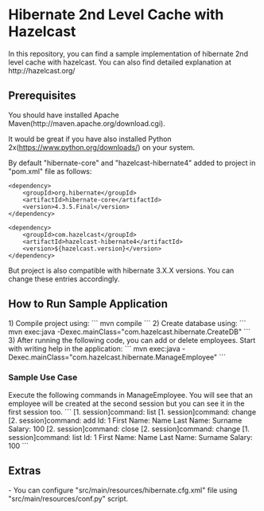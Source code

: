 <h1>Hibernate 2nd Level Cache with Hazelcast</h1>
In this repository, you can find a sample implementation of hibernate 2nd level cache with hazelcast. You can also find detailed explanation at http://hazelcast.org/ 

<h2>Prerequisites</h2>
You should have installed Apache Maven(http://maven.apache.org/download.cgi).

It would be great if you have also installed Python 2x(https://www.python.org/downloads/) on your system.

By default "hibernate-core" and "hazelcast-hibernate4" added to project in "pom.xml" file as follows:
```
<dependency>
    <groupId>org.hibernate</groupId>
    <artifactId>hibernate-core</artifactId>
    <version>4.3.5.Final</version>
</dependency>

<dependency>
    <groupId>com.hazelcast</groupId>
    <artifactId>hazelcast-hibernate4</artifactId>
    <version>${hazelcast.version}</version>
</dependency>
```
But project is also compatible with hibernate 3.X.X versions. You can change these entries accordingly.

<h2>How to Run Sample Application</h2>
1) Compile project using:
```
mvn compile
```
2) Create database using:
```
mvn exec:java -Dexec.mainClass="com.hazelcast.hibernate.CreateDB"
```
3) After running the following code, you can add or delete employees. Start with writing help in the application:
```
mvn exec:java -Dexec.mainClass="com.hazelcast.hibernate.ManageEmployee"
```
<h3>Sample Use Case</h3>
Execute the following commands in ManageEmployee. You will see that an employee will be created at the second session but you can see it in the first session too.
```
[1. session]command: list
[1. session]command: change
[2. session]command: add
Id: 1
First Name: Name
Last Name: Surname
Salary: 100
[2. session]command: close
[2. session]command: change
[1. session]command: list
Id: 1 First Name: Name Last Name: Surname Salary: 100
```
<h2>Extras</h2>
- You can configure "src/main/resources/hibernate.cfg.xml" file using "src/main/resources/conf.py" script.
